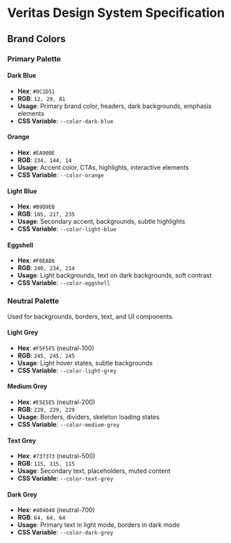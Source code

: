 # Veritas Design System Specification

## Brand Colors

### Primary Palette

#### Dark Blue
- **Hex**: `#0C1D51`
- **RGB**: `12, 29, 81`
- **Usage**: Primary brand color, headers, dark backgrounds, emphasis elements
- **CSS Variable**: `--color-dark-blue`

#### Orange
- **Hex**: `#EA900E`
- **RGB**: `234, 144, 14`
- **Usage**: Accent color, CTAs, highlights, interactive elements
- **CSS Variable**: `--color-orange`

#### Light Blue
- **Hex**: `#B9D9EB`
- **RGB**: `185, 217, 235`
- **Usage**: Secondary accent, backgrounds, subtle highlights
- **CSS Variable**: `--color-light-blue`

#### Eggshell
- **Hex**: `#F0EAD6`
- **RGB**: `240, 234, 214`
- **Usage**: Light backgrounds, text on dark backgrounds, soft contrast
- **CSS Variable**: `--color-eggshell`

### Neutral Palette
Used for backgrounds, borders, text, and UI components.

#### Light Grey
- **Hex**: `#F5F5F5` (neutral-100)
- **RGB**: `245, 245, 245`
- **Usage**: Light hover states, subtle backgrounds
- **CSS Variable**: `--color-light-grey`

#### Medium Grey  
- **Hex**: `#E5E5E5` (neutral-200)
- **RGB**: `229, 229, 229`
- **Usage**: Borders, dividers, skeleton loading states
- **CSS Variable**: `--color-medium-grey`

#### Text Grey
- **Hex**: `#737373` (neutral-500)
- **RGB**: `115, 115, 115`
- **Usage**: Secondary text, placeholders, muted content
- **CSS Variable**: `--color-text-grey`

#### Dark Grey
- **Hex**: `#404040` (neutral-700)  
- **RGB**: `64, 64, 64`
- **Usage**: Primary text in light mode, borders in dark mode
- **CSS Variable**: `--color-dark-grey`